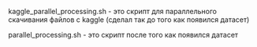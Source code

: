 kaggle_parallel_processing.sh - это скрипт для параллельного скачивания файлов с kaggle (сделал так до того как появился датасет)

parallel_processing.sh - это скрипт после того как появился датасет
